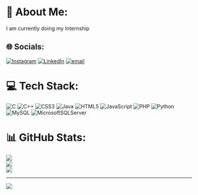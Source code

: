 # 💫 About Me:
I am currently doing my Internship 


## 🌐 Socials:
[![Instagram](https://img.shields.io/badge/Instagram-%23E4405F.svg?logo=Instagram&logoColor=white)](https://instagram.com/greedy__god) [![LinkedIn](https://img.shields.io/badge/LinkedIn-%230077B5.svg?logo=linkedin&logoColor=white)](https://linkedin.com/in/rubert-arul-valan-f) [![email](https://img.shields.io/badge/Email-D14836?logo=gmail&logoColor=white)](mailto:rubertarulvalan42@gmail.com) 

# 💻 Tech Stack:
![C](https://img.shields.io/badge/c-%2300599C.svg?style=for-the-badge&logo=c&logoColor=white) ![C++](https://img.shields.io/badge/c++-%2300599C.svg?style=for-the-badge&logo=c%2B%2B&logoColor=white) ![CSS3](https://img.shields.io/badge/css3-%231572B6.svg?style=for-the-badge&logo=css3&logoColor=white) ![Java](https://img.shields.io/badge/java-%23ED8B00.svg?style=for-the-badge&logo=openjdk&logoColor=white) ![HTML5](https://img.shields.io/badge/html5-%23E34F26.svg?style=for-the-badge&logo=html5&logoColor=white) ![JavaScript](https://img.shields.io/badge/javascript-%23323330.svg?style=for-the-badge&logo=javascript&logoColor=%23F7DF1E) ![PHP](https://img.shields.io/badge/php-%23777BB4.svg?style=for-the-badge&logo=php&logoColor=white) ![Python](https://img.shields.io/badge/python-3670A0?style=for-the-badge&logo=python&logoColor=ffdd54) ![MySQL](https://img.shields.io/badge/mysql-4479A1.svg?style=for-the-badge&logo=mysql&logoColor=white) ![MicrosoftSQLServer](https://img.shields.io/badge/Microsoft%20SQL%20Server-CC2927?style=for-the-badge&logo=microsoft%20sql%20server&logoColor=white)
# 📊 GitHub Stats:
![](https://github-readme-stats.vercel.app/api?username=rubjan_1107&theme=dark&hide_border=false&include_all_commits=true&count_private=false)<br/>
![](https://nirzak-streak-stats.vercel.app/?user=rubjan_1107&theme=dark&hide_border=false)<br/>
![](https://github-readme-stats.vercel.app/api/top-langs/?username=rubjan_1107&theme=dark&hide_border=false&include_all_commits=true&count_private=false&layout=compact)

---
[![](https://visitcount.itsvg.in/api?id=rubjan_1107&icon=0&color=0)](https://visitcount.itsvg.in)

<!-- Proudly created with GPRM ( https://gprm.itsvg.in ) -->
